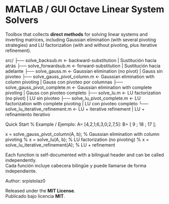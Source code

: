 # MATLAB / GUI Octave Linear System Solvers

Toolbox that collects **direct methods** for solving linear systems and inverting matrices, including Gaussian elimination (with several pivoting strategies) and LU factorization (with and without pivoting, plus iterative refinement).

src/
├── solve_backsub.m                  ← backward-substitution                          | Sustitución hacia atrás
├── solve_forwardsub.m               ← forward-substitution                           | Sustitución hacia adelante
├── solve_gauss.m                    ← Gaussian elimination (no pivot)                | Gauss sin pivoteo
├── solve_gauss_pivot_column.m       ← Gaussian elimination with column pivoting      | Gauss con pivoteo por columnas
├── solve_gauss_pivot_complete.m     ← Gaussian elimination with complete pivoting    | Gauss con pivoteo completo
├── solve_lu.m                       ← LU factorization (no pivot)                    | LU sin pivoteo
├── solve_lu_pivot_complete.m        ← LU factorization with complete pivoting        | LU con pivoteo completo
└── solve_lu_iterative_refinement.m  ← LU + iterative refinement                      | LU + refinamiento iterativo 

Quick Start
% Example / Ejemplo:
A= [4,2,1;6,3,0;2,7,5]:
B= [ 9 ; 18 ; 17 ]; 

x = solve_gauss_pivot_column(A, b);      % Gaussian elimination with column pivoting
% x = solve_lu(A, b);                    % LU factorization (no pivoting)
% x = solve_lu_iterative_refinement(A);  % LU + refinement


Each function is self-documented with a bilingual header and can be called independently.  
Cada función incluye cabecera bilingüe y puede llamarse de forma independiente.

Author: srpistolaz0

Released under the **MIT License**.  
Publicado bajo licencia **MIT**.
